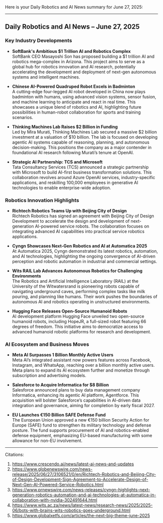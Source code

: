 Here is your Daily Robotics and AI News summary for June 27, 2025:

---

## Daily Robotics and AI News – June 27, 2025

### Key Industry Developments

- **SoftBank's Ambitious $1 Trillion AI and Robotics Complex**  
SoftBank CEO Masayoshi Son has proposed building a $1 trillion AI and robotics mega-complex in Arizona. This project aims to serve as a global hub for robotics innovation and AI research, potentially accelerating the development and deployment of next-gen autonomous systems and intelligent machines.

- **Chinese AI-Powered Quadruped Robot Excels in Badminton**  
A cutting-edge four-legged AI robot developed in China now plays badminton with humans, using advanced vision systems, sensor fusion, and machine learning to anticipate and react in real time. This showcases a unique blend of robotics and AI, highlighting future possibilities in human-robot collaboration for sports and training scenarios.

- **Thinking Machines Lab Raises $2 Billion in Funding**  
Led by Mira Murati, Thinking Machines Lab secured a massive $2 billion investment at a valuation of $10 billion. The lab is focused on developing agentic AI systems capable of reasoning, planning, and autonomous decision-making. This positions the company as a major contender in foundational AI research following Murati’s tenure at OpenAI.

- **Strategic AI Partnership: TCS and Microsoft**  
Tata Consultancy Services (TCS) announced a strategic partnership with Microsoft to build AI-first business transformation solutions. This collaboration revolves around Azure OpenAI services, industry-specific applications, and reskilling 100,000 employees in generative AI technologies to enable enterprise-wide adoption.

### Robotics Innovation Highlights

- **Richtech Robotics Teams Up with Beijing City of Design**  
Richtech Robotics has signed an agreement with Beijing City of Design Development to accelerate the design and development of next-generation AI-powered service robots. The collaboration focuses on integrating advanced AI capabilities into practical service robotics applications.

- **Cyngn Showcases Next-Gen Robotics and AI at Automatica 2025**  
At Automatica 2025, Cyngn demonstrated its latest robotics, automation, and AI technologies, highlighting the ongoing convergence of AI-driven perception and robotic automation in industrial and commercial settings.

- **Wits RAIL Lab Advances Autonomous Robotics for Challenging Environments**  
The Robotics and Artificial Intelligence Laboratory (RAIL) at the University of the Witwatersrand is pioneering robots capable of navigating underground caves, performing complex tasks like milk pouring, and planning like humans. Their work pushes the boundaries of autonomous AI and robotics operating in unstructured environments.

- **Hugging Face Releases Open-Source Humanoid Robots**  
AI development platform Hugging Face unveiled two open-source humanoid robots, including HopeJR, a full-sized robot featuring 66 degrees of freedom. This initiative aims to democratize access to advanced humanoid robotic platforms for research and development.

### AI Ecosystem and Business Moves

- **Meta AI Surpasses 1 Billion Monthly Active Users**  
Meta AI’s integrated assistant now powers features across Facebook, Instagram, and WhatsApp, reaching over a billion monthly active users. Meta plans to expand its AI ecosystem further and monetize through subscription and advertising models.

- **Salesforce to Acquire Informatica for $8 Billion**  
Salesforce announced plans to buy data management company Informatica, enhancing its agentic AI platform, Agentforce. This acquisition will bolster Salesforce’s capabilities in AI-driven data integration and governance, aiming for completion by early fiscal 2027.

- **EU Launches €150 Billion SAFE Defense Fund**  
The European Union approved a new €150 billion Security Action for Europe (SAFE) fund to strengthen its military technology and defense posture. The fund supports procurement of AI and robotics-enabled defense equipment, emphasizing EU-based manufacturing with some allowance for non-EU involvement.

---

Citations:
1. https://www.crescendo.ai/news/latest-ai-news-and-updates
2. https://www.globenewswire.com/news-release/2025/06/27/3106521/0/en/Richtech-Robotics-and-Beijing-City-of-Design-Development-Sign-Agreement-to-Accelerate-Design-of-Next-Gen-AI-Powered-Service-Robotics.html
3. https://www.prnewswire.com/news-releases/cyngn-highlights-next-generation-robotics-automation-and-ai-technologies-at-automatica-in-collaboration-with-nvidia-302491644.html
4. https://www.wits.ac.za/news/latest-news/research-news/2025/2025-06/bots-with-brains-wits-robotics-goes-underground.html
5. https://www.globalxetfs.com/articles/the-next-big-theme-june-2025